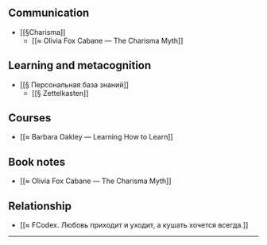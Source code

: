 ## Communication
- [[§Charisma]]
    - [[≈  Olivia Fox Cabane —  The Charisma Myth]]

## Learning and metacognition
- [[§ Персональная база знаний]]
    - [[§ Zettelkasten]]


## Courses
- [[≈   Barbara Oakley — Learning How to Learn]]

## Book notes
- [[≈  Olivia Fox Cabane —  The Charisma Myth]]

## Relationship
- [[≈  FCodex. Любовь приходит и уходит, а кушать хочется всегда.]]
---
